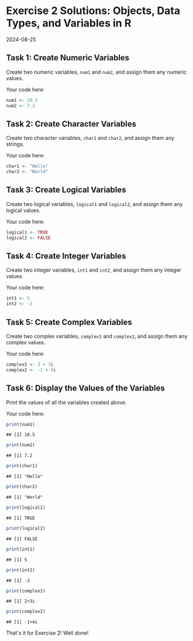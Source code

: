 # Exercise 2 Solutions: Objects, Data Types, and Variables in R
2024-08-25


## Task 1: Create Numeric Variables

Create two numeric variables, `num1` and `num2`, and assign them any numeric
values.

Your code here:


``` r
num1 <- 10.5
num2 <- 7.2
```

## Task 2: Create Character Variables

Create two character variables, `char1` and `char2`, and assign them any
strings.

Your code here:


``` r
char1 <- "Hello"
char2 <- "World"
```

## Task 3: Create Logical Variables

Create two logical variables, `logical1` and `logical2`, and assign them any
logical values.

Your code here:


``` r
logical1 <- TRUE
logical2 <- FALSE
```

## Task 4: Create Integer Variables

Create two integer variables, `int1` and `int2`, and assign them any integer
values.

Your code here:


``` r
int1 <- 5
int2 <- -3
```

## Task 5: Create Complex Variables

Create two complex variables, `complex1` and `complex2`, and assign them any
complex values.

Your code here:


``` r
complex1 <- 2 + 3i
complex2 <- -1 + 4i
```

## Task 6: Display the Values of the Variables

Print the values of all the variables created above.

Your code here:


``` r
print(num1)
```

```
## [1] 10.5
```

``` r
print(num2)
```

```
## [1] 7.2
```

``` r
print(char1)
```

```
## [1] "Hello"
```

``` r
print(char2)
```

```
## [1] "World"
```

``` r
print(logical1)
```

```
## [1] TRUE
```

``` r
print(logical2)
```

```
## [1] FALSE
```

``` r
print(int1)
```

```
## [1] 5
```

``` r
print(int2)
```

```
## [1] -3
```

``` r
print(complex1)
```

```
## [1] 2+3i
```

``` r
print(complex2)
```

```
## [1] -1+4i
```

That's it for Exercise 2! Well done!
